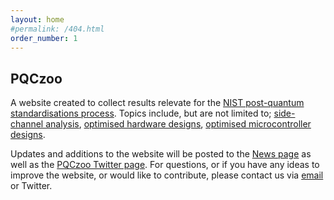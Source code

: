 ```yaml
---
layout: home
#permalink: /404.html
order_number: 1
---
```


## PQCzoo

A website created to collect results relevate for the [NIST post-quantum standardisations process](https://csrc.nist.gov/Projects/Post-Quantum-Cryptography). Topics include, but are not limited to; [side-channel analysis](https://pqczoo.com/sca/), [optimised hardware designs](https://pqczoo.com/hardware/), [optimised microcontroller designs](https://pqczoo.com/microcontroller/).

Updates and additions to the website will be posted to the [News page](https://pqczoo.com/news/) as well as the [PQCzoo Twitter page](https://twitter.com/pqczoo). For questions, or if you have any ideas to improve the website, or would like to contribute, please contact us via [email](mailto:james.howe@bristol.ac.uk) or Twitter.
